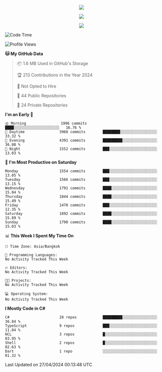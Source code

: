 <p align="center">
  <a href="say-hi.gif"> 
    <img align="center" src="say-hi.gif"/>
  </a>
</p>
<p align="center">
  <a href="https://github.com/htthinh1999">
    <img align="center" src="https://github-readme-stats-kappa-pink.vercel.app/api?username=htthinh1999&show_icons=true&count_private=true&theme=dracula"/>
  </a>
</p>
<p align="center">
  <a href="https://github.com/htthinh1999">
    <img src="https://github-readme-stats-kappa-pink.vercel.app/api/top-langs/?username=htthinh1999&layout=compact&langs_count=6&count_private=true&hide=tsql,hlsl,glsl,shaderlab&theme=dracula"/>
  </a>
</p>

<!--START_SECTION:waka-->
![Code Time](http://img.shields.io/badge/Code%20Time-0%20secs-blue)

![Profile Views](http://img.shields.io/badge/Profile%20Views-0-blue)

**🐱 My GitHub Data** 

> 📦 1.6 MB Used in GitHub's Storage 
 > 
> 🏆 213 Contributions in the Year 2024
 > 
> 🚫 Not Opted to Hire
 > 
> 📜 44 Public Repositories 
 > 
> 🔑 24 Private Repositories 
 > 
**I'm an Early 🐤** 

```text
🌞 Morning                1996 commits        ████░░░░░░░░░░░░░░░░░░░░░   16.76 % 
🌆 Daytime                3968 commits        ████████░░░░░░░░░░░░░░░░░   33.32 % 
🌃 Evening                4391 commits        █████████░░░░░░░░░░░░░░░░   36.88 % 
🌙 Night                  1552 commits        ███░░░░░░░░░░░░░░░░░░░░░░   13.03 % 
```
📅 **I'm Most Productive on Saturday** 

```text
Monday                   1554 commits        ███░░░░░░░░░░░░░░░░░░░░░░   13.05 % 
Tuesday                  1566 commits        ███░░░░░░░░░░░░░░░░░░░░░░   13.15 % 
Wednesday                1791 commits        ████░░░░░░░░░░░░░░░░░░░░░   15.04 % 
Thursday                 1844 commits        ████░░░░░░░░░░░░░░░░░░░░░   15.49 % 
Friday                   1470 commits        ███░░░░░░░░░░░░░░░░░░░░░░   12.35 % 
Saturday                 1892 commits        ████░░░░░░░░░░░░░░░░░░░░░   15.89 % 
Sunday                   1790 commits        ████░░░░░░░░░░░░░░░░░░░░░   15.03 % 
```


📊 **This Week I Spent My Time On** 

```text
🕑︎ Time Zone: Asia/Bangkok

💬 Programming Languages: 
No Activity Tracked This Week

🔥 Editors: 
No Activity Tracked This Week

🐱‍💻 Projects: 
No Activity Tracked This Week

💻 Operating System: 
No Activity Tracked This Week
```

**I Mostly Code in C#** 

```text
C#                       28 repos            █████████░░░░░░░░░░░░░░░░   36.84 % 
TypeScript               9 repos             ███░░░░░░░░░░░░░░░░░░░░░░   11.84 % 
HCL                      3 repos             █░░░░░░░░░░░░░░░░░░░░░░░░   03.95 % 
Shell                    2 repos             █░░░░░░░░░░░░░░░░░░░░░░░░   02.63 % 
Dart                     1 repo              ░░░░░░░░░░░░░░░░░░░░░░░░░   01.32 % 
```




 Last Updated on 27/04/2024 00:13:48 UTC
<!--END_SECTION:waka-->
